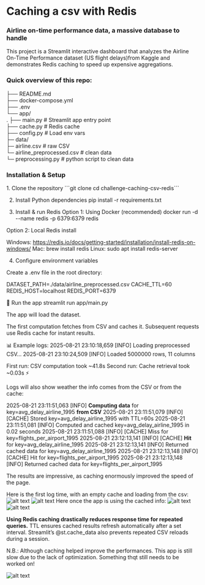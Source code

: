 <h1> Caching a csv with Redis </h1>

<h3> Airline on-time performance data, a  massive database to handle </h3>

This project is a Streamlit interactive dashboard that analyzes the Airline On-Time Performance dataset (US flight delays)from Kaggle and demonstrates Redis caching to speed up expensive aggregations.

<h3> Quick overview of this repo:</h3>

├── README.md  
├── docker-compose.yml  
├── .env  
└── app/  
.   ├── main.py         # Streamlit app entry point  
    ├── cache.py        # Redis cache  
    ├── config.py       # Load env vars  
├─ data/  
    ├─ airline.csv              # raw CSV  
    └─ airline_preprocessed.csv # clean data  
    └─ preprocessing.py         # python script to clean data  

<h3>Installation & Setup</h3>
1. Clone the repository
```git clone <your-repo-url>
cd challenge-caching-csv-redis```

2. Install Python dependencies
pip install -r requirements.txt

3. Install & run Redis
Option 1: Using Docker (recommended)
docker run -d --name redis -p 6379:6379 redis

Option 2: Local Redis install

Windows: https://redis.io/docs/getting-started/installation/install-redis-on-windows/
Mac: brew install redis
Linux: sudo apt install redis-server

4. Configure environment variables

Create a .env file in the root directory:

DATASET_PATH=./data/airline_preprocessed.csv
CACHE_TTL=60
REDIS_HOST=localhost
REDIS_PORT=6379

🚀 Run the app
streamlit run app/main.py

The app will load the dataset.

The first computation fetches from CSV and caches it.
Subsequent requests use Redis cache for instant results.

📊 Example logs:
2025-08-21 23:10:18,659 [INFO] Loading preprocessed CSV...
2025-08-21 23:10:24,509 [INFO] Loaded 5000000 rows, 11 columns

First run: CSV computation took ~41.8s
Second run: Cache retrieval took ~0.03s ⚡

Logs will also show weather the info comes from the CSV or from the cache:

2025-08-21 23:11:51,063 [INFO] **Computing data** for key=avg_delay_airline_1995 **from CSV**
2025-08-21 23:11:51,079 [INFO] [CACHE] Stored key=avg_delay_airline_1995 with TTL=60s
2025-08-21 23:11:51,081 [INFO] Computed and cached key=avg_delay_airline_1995 in 0.02 seconds
2025-08-21 23:11:51,088 [INFO] [CACHE] Miss for key=flights_per_airport_1995
2025-08-21 23:12:13,141 [INFO] [CACHE] **Hit** for key=avg_delay_airline_1995
2025-08-21 23:12:13,141 [INFO] Returned cached data for key=avg_delay_airline_1995
2025-08-21 23:12:13,148 [INFO] [CACHE] Hit for key=flights_per_airport_1995
2025-08-21 23:12:13,148 [INFO] Returned cached data for key=flights_per_airport_1995

The results are impressive, as caching enormously improved the speed of the page.

Here is the first log time, with an empty cache and loading from the csv: 
![alt text](assets/image1.png)
![alt text](assets/image3.png)
Here once the app is using the cached info:
![alt text](assets/image2.png)
![alt text](assets/image4.png)

**Using Redis caching drastically reduces response time for repeated queries.**
TTL ensures cached results refresh automatically after a set interval.
Streamlit’s @st.cache_data also prevents repeated CSV reloads during a session.


N.B.: Although caching helped improve the performances. This app is still slow due to the lack of optimization. Something thqt still needs to be worked on!

![alt text](assets/image5.png)
